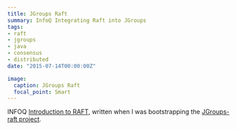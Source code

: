```yaml
---
title: JGroups Raft
summary: InfoQ Integrating Raft into JGroups
tags:
- raft
- jgroups
- java
- consensus
- distributed
date: "2015-07-14T00:00:00Z"

image:
  caption: JGroups Raft
  focal_point: Smart
---
```


INFOQ [Introduction to RAFT](https://www.infoq.com/articles/JGroups-raft-Primer/), written when I was bootstrapping the [JGroups-raft project](https://github.com/belaban/jgroups-raft).

